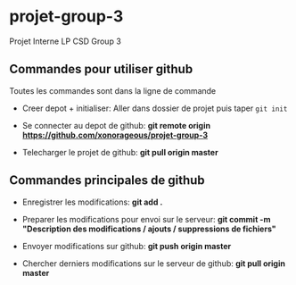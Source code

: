 projet-group-3
==============

Projet Interne LP CSD Group 3


Commandes pour utiliser github
------------------------------

Toutes les commandes sont dans la ligne de commande

- Creer depot + initialiser: Aller dans dossier de projet puis taper
    `git init`

- Se connecter au depot de github: **git remote origin https://github.com/xonorageous/projet-group-3**

- Telecharger le projet de github: **git pull origin master**


Commandes principales de github
-------------------------------

- Enregistrer les modifications: **git add .**

- Preparer les modifications pour envoi sur le serveur: **git commit -m "Description des modifications / ajouts / suppressions de fichiers"**

- Envoyer modifications sur github: **git push origin master**

- Chercher derniers modifications sur le serveur de github: **git pull origin master**